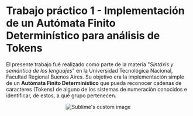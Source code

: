 # Trabajo práctico 1 - Implementación de un Autómata Finito Determinístico para análisis de Tokens

El presente trabajo fué realizado como parte de la materia "*Sintáxis y semántica de los lenguajes*" en la Universidad Tecnológica Nacional, Facultad Regional Buenos Aires. Su objetivo era la implementación simple de un **Autómata Finito Determinístico** que pueda reconocer cadenas de caracteres (Tokens) de alguno de los sistemas de numeración conocidos e identificar, de estos, a qué grupo pertenecen.

<p align="center">
  <img src="https://github.com/fedecarracedo/SSL-Federico-Carracedo-2023/assets/125300618/9b696d08-c0b7-4b65-8db4-9b60acbe609b" alt="Sublime's custom image"/>
</p>
